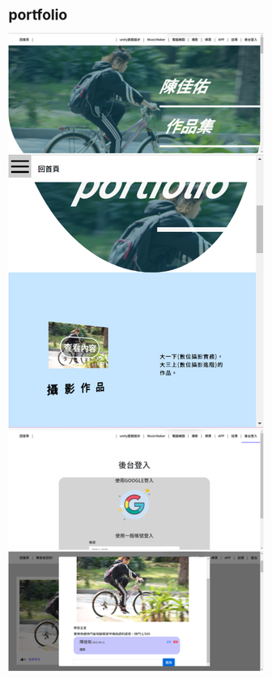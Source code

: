 # portfolio

<img src="https://github.com/leochenchiayu/portfolio/blob/main/image%20(1).png?raw=true"></img>
<img src="https://github.com/leochenchiayu/portfolio/blob/main/image%20(2).png?raw=true"></img>
<img src="https://github.com/leochenchiayu/portfolio/blob/main/image%20(3).png?raw=true"></img>
<img src="https://github.com/leochenchiayu/portfolio/blob/main/image.png?raw=true"></img>
